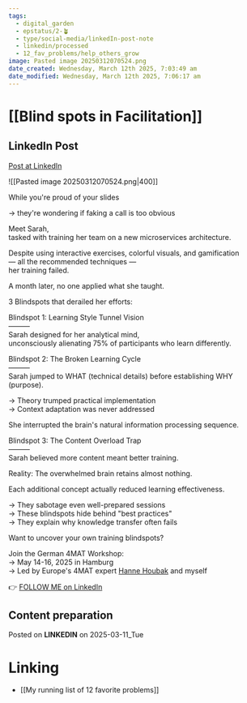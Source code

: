 ```yaml
---
tags:
  - digital_garden
  - epstatus/2-🪴
  - type/social-media/linkedIn-post-note
  - linkedin/processed
  - 12_fav_problems/help_others_grow
image: Pasted image 20250312070524.png
date_created: Wednesday, March 12th 2025, 7:03:49 am
date_modified: Wednesday, March 12th 2025, 7:06:17 am
---
```

# [[Blind spots in Facilitation]]
## LinkedIn Post
[Post at LinkedIn](https://www.linkedin.com/posts/sebastiankamilli_while-youre-proud-of-your-slides-theyre-activity-7305120381378412544-1I2D?utm_source=share&utm_medium=member_desktop&rcm=ACoAAA1M1pkBgWCYPhT45EpfLiHzViQqRWNCIv4)

![[Pasted image 20250312070524.png|400]]

While you're proud of your slides  
  
→ they're wondering if faking a call is too obvious  
  
Meet Sarah,  
tasked with training her team on a new microservices architecture.  
  
Despite using interactive exercises, colorful visuals, and gamification  
— all the recommended techniques —  
her training failed.  
  
A month later, no one applied what she taught.  
  
3 Blindspots that derailed her efforts:  
  
Blindspot 1: Learning Style Tunnel Vision  
———  
Sarah designed for her analytical mind,  
unconsciously alienating 75% of participants who learn differently.  

Blindspot 2: The Broken Learning Cycle  
———  
Sarah jumped to WHAT (technical details) before establishing WHY (purpose).  
  
→ Theory trumped practical implementation  
→ Context adaptation was never addressed  
  
She interrupted the brain's natural information processing sequence.  

Blindspot 3: The Content Overload Trap  
———  
Sarah believed more content meant better training.  
  
Reality: The overwhelmed brain retains almost nothing.  
  
Each additional concept actually reduced learning effectiveness.  
  
→ They sabotage even well-prepared sessions  
→ These blindspots hide behind "best practices"  
→ They explain why knowledge transfer often fails  
  
Want to uncover your own training blindspots?  
  
Join the German 4MAT Workshop:  
→ May 14-16, 2025 in Hamburg  
→ Led by Europe's 4MAT expert [Hanne Houbak](https://www.linkedin.com/in/hanne-houbak-4aa5252/) and myself

👉 [FOLLOW ME on LinkedIn](https://www.linkedin.com/comm/mynetwork/discovery-see-all?usecase=PEOPLE_FOLLOWS&followMember=sebastiankamilli)

## Content preparation

Posted on **LINKEDIN** on 2025-03-11_Tue
# Linking
+ [[My running list of 12 favorite problems]]